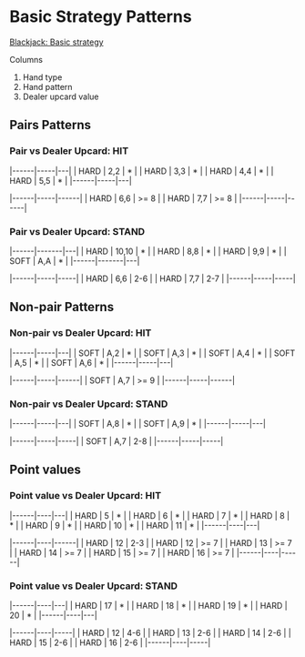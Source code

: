 # Basic Strategy Patterns   

[Blackjack: Basic strategy](https://en.wikipedia.org/wiki/Blackjack#Basic_strategy)

Columns

1. Hand type
2. Hand pattern
3. Dealer upcard value

## Pairs Patterns

### Pair vs Dealer Upcard: HIT

|------|-----|---|
| HARD | 2,2 | * |
| HARD | 3,3 | * |
| HARD | 4,4 | * |
| HARD | 5,5 | * |
|------|-----|---|

|------|-----|------|
| HARD | 6,6 | >= 8 |
| HARD | 7,7 | >= 8 |
|------|-----|------|

### Pair vs Dealer Upcard: STAND

|------|-------|---|
| HARD | 10,10 | * |
| HARD | 8,8   | * |
| HARD | 9,9   | * |
| SOFT | A,A   | * |
|------|-------|---|

|------|-----|-----|
| HARD | 6,6 | 2-6 |
| HARD | 7,7 | 2-7 |
|------|-----|-----|

## Non-pair Patterns

### Non-pair vs Dealer Upcard: HIT

|------|-----|---|
| SOFT | A,2 | * |
| SOFT | A,3 | * |
| SOFT | A,4 | * |
| SOFT | A,5 | * |
| SOFT | A,6 | * |
|------|-----|---|

|------|-----|------|
| SOFT | A,7 | >= 9 |
|------|-----|------|

### Non-pair vs Dealer Upcard: STAND

|------|-----|---|
| SOFT | A,8 | * |
| SOFT | A,9 | * |
|------|-----|---|

|------|-----|-----|
| SOFT | A,7 | 2-8 |
|------|-----|-----|

## Point values

### Point value vs Dealer Upcard: HIT

|------|----|---|
| HARD | 5  | * |
| HARD | 6  | * |
| HARD | 7  | * |
| HARD | 8  | * |
| HARD | 9  | * |
| HARD | 10 | * |
| HARD | 11 | * |
|------|----|---|

|------|----|------|
| HARD | 12 | 2-3  |
| HARD | 12 | >= 7 |
| HARD | 13 | >= 7 |
| HARD | 14 | >= 7 |
| HARD | 15 | >= 7 |
| HARD | 16 | >= 7 |
|------|----|------|

### Point value vs Dealer Upcard: STAND

|------|----|---|
| HARD | 17 | * |
| HARD | 18 | * |
| HARD | 19 | * |
| HARD | 20 | * |
|------|----|---|

|------|----|-----|
| HARD | 12 | 4-6 |
| HARD | 13 | 2-6 |
| HARD | 14 | 2-6 |
| HARD | 15 | 2-6 |
| HARD | 16 | 2-6 |
|------|----|-----|
